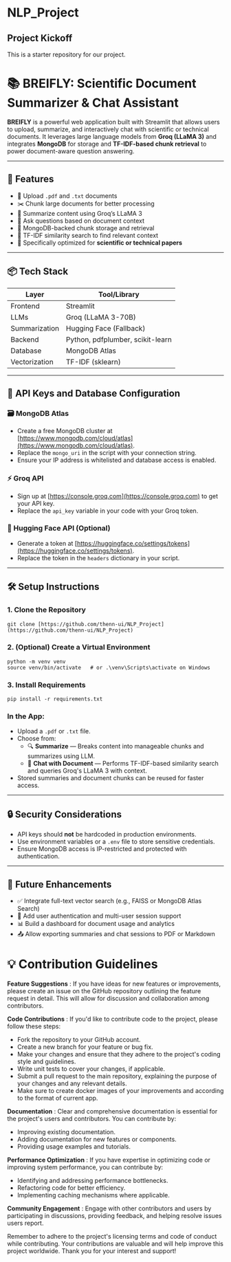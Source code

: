 # NLP_Project
## Project Kickoff

This is a starter repository for our project.


# 📚 BREIFLY: Scientific Document Summarizer & Chat Assistant

**BREIFLY** is a powerful web application built with Streamlit that allows users to upload, summarize, and interactively chat with scientific or technical documents. It leverages large language models from **Groq (LLaMA 3)** and integrates **MongoDB** for storage and **TF-IDF-based chunk retrieval** to power document-aware question answering.

---

## 🚀 Features

- 📄 Upload `.pdf` and `.txt` documents
- ✂️ Chunk large documents for better processing
- 🧠 Summarize content using Groq’s LLaMA 3
- 💬 Ask questions based on document context
- 🧾 MongoDB-backed chunk storage and retrieval
- 🎯 TF-IDF similarity search to find relevant context
- 🧪 Specifically optimized for **scientific or technical papers**

---

## 📦 Tech Stack

| Layer           | Tool/Library                        |
|----------------|-------------------------------------|
| Frontend       | Streamlit                           |
| LLMs           | Groq (LLaMA 3-70B)                  |
| Summarization  | Hugging Face (Fallback)             |
| Backend        | Python, pdfplumber, scikit-learn    |
| Database       | MongoDB Atlas                       |
| Vectorization  | TF-IDF (sklearn)                    |

---

## 🔑 API Keys and Database Configuration

### 🗃️ MongoDB Atlas
- Create a free MongoDB cluster at [https://www.mongodb.com/cloud/atlas](https://www.mongodb.com/cloud/atlas).
- Replace the `mongo_uri` in the script with your connection string.
- Ensure your IP address is whitelisted and database access is enabled.

### ⚡ Groq API
- Sign up at [https://console.groq.com](https://console.groq.com) to get your API key.
- Replace the `api_key` variable in your code with your Groq token.

### 🤖 Hugging Face API (Optional)
- Generate a token at [https://huggingface.co/settings/tokens](https://huggingface.co/settings/tokens).
- Replace the token in the `headers` dictionary in your script.

---

## 🛠️ Setup Instructions

### 1. Clone the Repository

```console
git clone [https://github.com/thenn-ui/NLP_Project](https://github.com/thenn-ui/NLP_Project)
```

### 2. (Optional) Create a Virtual Environment

```console
python -m venv venv
source venv/bin/activate   # or .\venv\Scripts\activate on Windows
```
### 3. Install Requirements

```console
pip install -r requirements.txt
```

### In the App:
- Upload a `.pdf` or `.txt` file.
- Choose from:
  - 🔍 **Summarize** — Breaks content into manageable chunks and summarizes using LLM.
  - 💬 **Chat with Document** — Performs TF-IDF-based similarity search and queries Groq's LLaMA 3 with context.
- Stored summaries and document chunks can be reused for faster access.

---

## 🔒 Security Considerations
- API keys should **not** be hardcoded in production environments.
- Use environment variables or a `.env` file to store sensitive credentials.
- Ensure MongoDB access is IP-restricted and protected with authentication.

---

## 📌 Future Enhancements
- ✅ Integrate full-text vector search (e.g., FAISS or MongoDB Atlas Search)
- 🔁 Add user authentication and multi-user session support
- 📊 Build a dashboard for document usage and analytics
- 📤 Allow exporting summaries and chat sessions to PDF or Markdown
  
# 💡 Contribution Guidelines
**Feature Suggestions** : If you have ideas for new features or improvements, please create an issue on the GitHub repository outlining the feature request in detail. This will allow for discussion and collaboration among contributors.

**Code Contributions** : If you'd like to contribute code to the project, please follow these steps:

* Fork the repository to your GitHub account.
* Create a new branch for your feature or bug fix.
* Make your changes and ensure that they adhere to the project's coding style and guidelines.
* Write unit tests to cover your changes, if applicable.
* Submit a pull request to the main repository, explaining the purpose of your changes and any relevant details.
* Make sure to create docker images of your improvements and according to the format of current app.

**Documentation** : Clear and comprehensive documentation is essential for the project's users and contributors. You can contribute by:

* Improving existing documentation.
* Adding documentation for new features or components.
* Providing usage examples and tutorials.

**Performance Optimization** : If you have expertise in optimizing code or improving system performance, you can contribute by:

* Identifying and addressing performance bottlenecks.
* Refactoring code for better efficiency.
* Implementing caching mechanisms where applicable.

**Community Engagement** : Engage with other contributors and users by participating in discussions, providing feedback, and helping resolve issues users report.

Remember to adhere to the project's licensing terms and code of conduct while contributing. Your contributions are valuable and will help improve this project worldwide. Thank you for your interest and support!
